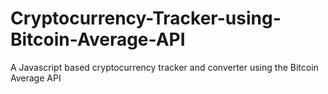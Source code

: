 # Cryptocurrency-Tracker-using-Bitcoin-Average-API
A Javascript based cryptocurrency tracker and converter using the Bitcoin Average API
